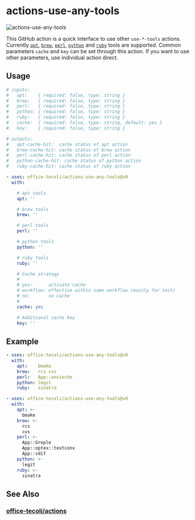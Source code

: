 # actions-use-any-tools

![actions-use-any-tools](https://github.com/office-tecoli/actions-use-any-tools/actions/workflows/test.yml/badge.svg)

This GitHub action is a quick interface to use other `use-*-tools`
actions.  Currently
[`apt`](https://github.com/office-tecoli/actions-use-apt-tools),
[`brew`](https://github.com/office-tecoli/actions-use-brew-tools),
[`perl`](https://github.com/office-tecoli/actions-use-perl-tools),
[`python`](https://github.com/office-tecoli/actions-use-python-tools)
and
[`ruby`](https://github.com/office-tecoli/actions-use-ruby-tools)
tools are supported.  Common parameters `cache` and `key` can be
set through this action.  If you want to use other parameters, use
individual action direct.

## Usage

```yaml
# inputs:
#   apt:    { required: false, type: string }
#   brew:   { required: false, type: string }
#   perl:   { required: false, type: string }
#   python: { required: false, type: string }
#   ruby:   { required: false, type: string }
#   cache:  { required: false, type: string, default: yes }
#   key:    { required: false, type: string }

# outputs:
#   apt-cache-hit:  cache status of apt action
#   brew-cache-hit: cache status of brew action
#   perl-cache-hit: cache status of perl action
#   python-cache-hit: cache status of python action
#   ruby-cache-hit: cache status of ruby action

- uses: office-tecoli/actions-use-any-tools@v0
  with:

    # apt tools
    apt: ''

    # brew tools
    brew: ''

    # perl tools
    perl: ''

    # python tools
    python: ''

    # ruby tools
    ruby: ''

    # Cache strategy
    #
    # yes:      activate cache
    # workflow: effective within same workflow (mainly for test)
    # no:       no cache
    #
    cache: yes

    # Additional cache key
    key: ''

```

## Example

```yaml
- uses: office-tecoli/actions-use-any-tools@v0
  with:
    apt:    bmake
    brew:   rcs cvs
    perl:   App::ansiecho
    python: legit
    ruby:   sinatra
```

```yaml
- uses: office-tecoli/actions-use-any-tools@v0
  with:
    apt: >-
      bmake
    brew: >-
      rcs
      cvs
    perl: >-
      App::Greple
      App::optex::textconv
      App::sdif
    python: >-
      legit
    ruby: >-
      sinatra
```

## See Also

### [office-tecoli/actions](https://github.com/office-tecoli/actions)
